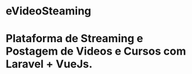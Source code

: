 # eVideoSteaming
 Plataforma de Streaming e Postagem de Videos e Cursos com Laravel + VueJs.
===========================================================================
